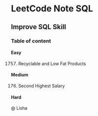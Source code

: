# LeetCode Note SQL
## Improve SQL Skill
### Table of content
#### Easy
1757. Recyclable and Low Fat Products
#### Medium
176. Second Highest Salary
#### Hard
@ Lisha